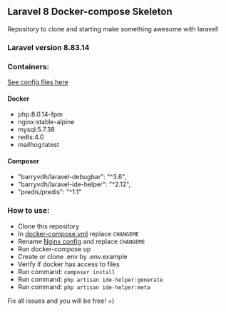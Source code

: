 ## Laravel 8 Docker-compose Skeleton

Repository to clone and starting make something awesome with laravel!

### Laravel version 8.83.14

### Containers:

[See config files here](config/docker/)

#### Docker

* php:8.0.14-fpm
* nginx:stable-alpine
* mysql:5.7.38
* redis:4.0
* mailhog:latest


#### Composer

* "barryvdh/laravel-debugbar": "^3.6",
* "barryvdh/laravel-ide-helper": "^2.12",
* "predis/predis": "^1.1"


### How to use:

- Clone this repository
- In [docker-compose.yml](docker-compose.yml) replace `CHANGEME`
- Rename [Nginx config](config/docker/containers/nginx/conf/projecturl.conf) and replace `CHANGEME`
- Run docker-compose up
- Create or clone .env by .env.example
- Verify if docker has access to files
- Run command: `composer install`
- Run command: `php artisan ide-helper:generate`
- Run command: `php artisan ide-helper:meta`

Fix all issues and you will be free! =)
